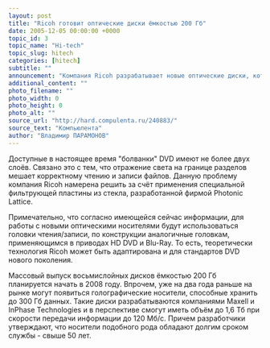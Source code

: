 ```yaml
---
layout: post
title: "Ricoh готовит оптические диски ёмкостью 200 Гб"
date: 2005-12-05 00:00:00 +0000
topic_id: 3
topic_name: "Hi-tech"
topic_slug: hitech
categories: [hitech]
subtitle: ""
announcement: "Компания Ricoh разрабатывает новые оптические диски, которые смогут хранить до 200 Гб информации. Как сообщает NewLaunches.com, многократного по сравнению с современными DVD увеличения ёмкости инженеры Ricoh намерены добиться за счёт использования восьмислойной структуры носителей."
additional_content: ""
photo_filename: ""
photo_width: 0
photo_height: 0
photo_alt: ""
source_url: "http://hard.compulenta.ru/240883/"
source_text: "Компьюлента"
author: "Владимир ПАРАМОНОВ"
---
```

Доступные в настоящее время "болванки" DVD имеют не более двух слоёв. Связано это с тем, что отражение света на границе разделов мешает корректному чтению и записи файлов. Данную проблему компания Ricoh намерена решить за счёт применения специальной фильтрующей пластины из стекла, разработанной фирмой Photonic Lattice.

Примечательно, что согласно имеющейся сейчас информации, для работы с новыми оптическими носителями будут использоваться головки чтения/записи, по конструкции аналогичные головкам, применяющимся в приводах HD DVD и Blu-Ray. То есть, теоретически технология Ricoh может быть адаптирована и для стандартов DVD нового поколения.

Массовый выпуск восьмислойных дисков ёмкостью 200 Гб планируется начать в 2008 году. Впрочем, уже на два года раньше на рынке могут появиться голографические носители, способные хранить до 300 Гб данных. Такие диски разрабатываются компаниями Maxell и InPhase Technologies и в перспективе смогут иметь объём до 1,6 Тб при скорости передачи информации до 120 Мб/с. Причем разработчики утверждают, что носители подобного рода обладают долгим сроком службы - свыше 50 лет.

